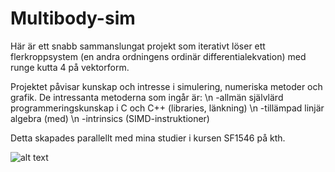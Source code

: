 # Multibody-sim

Här är ett snabb sammanslungat projekt som iterativt löser ett flerkroppsystem (en andra ordningens ordinär differentialekvation) med runge kutta 4 på vektorform.

Projektet påvisar kunskap och intresse i simulering, numeriska metoder och grafik. De intressanta metoderna som ingår är: \n
-allmän självlärd programmeringskunskap i C och C++ (libraries, länkning) \n
-tillämpad linjär algebra (med) \n
-intrinsics (SIMD-instruktioner)

Detta skapades parallellt med mina studier i kursen SF1546 på kth.

![alt text](http://url/to/img.png)
